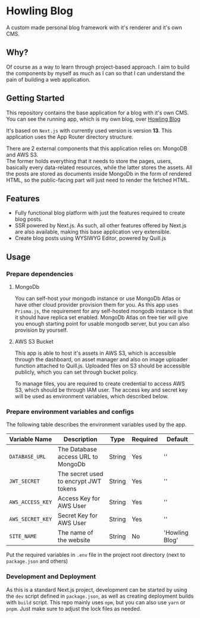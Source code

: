 # Howling Blog

A custom made personal blog framework with it's renderer and it's own CMS.

## Why?

Of course as a way to learn through project-based approach. I aim to build the components by myself as much as I can so that I can understand the pain of building a web application.

## Getting Started

This repository contains the base application for a blog with it's own CMS. You can see the running app, which is my own blog, over [Howling Blog](https://blog.howlingmoon.dev)

It's based on `Next.js` with currently used version is version **13**. This application uses the App Router directory structure.

There are 2 external components that this application relies on: MongoDB and AWS S3.  
The former holds everything that it needs to store the pages, users, basically every data-related resources, while the latter stores the assets. All the posts are stored as documents inside MongoDb in the form of rendered HTML, so the public-facing part will just need to render the fetched HTML.

## Features

-   Fully functional blog platform with just the features required to create blog posts.
-   SSR powered by Next.js. As such, all other features offered by Next.js are also available, making this base application very extensible.
-   Create blog posts using WYSIWYG Editor, powered by Quill.js

## Usage

### Prepare dependencies

1. MongoDb

    You can self-host your mongodb instance or use MongoDb Atlas or have other cloud provider provision them for you. As this app uses `Prisma.js`, the requirement for any self-hosted mongodb instance is that it should have replica set enabled. MongoDb Atlas on free tier will give you enough starting point for usable mongodb server, but you can also provision by yourself.

2. AWS S3 Bucket

    This app is able to host it's assets in AWS S3, which is accessible through the dashboard, on asset manager and also on image uploader function attached to Quill.js. Uploaded files on S3 should be accessible publicly, which you can set through bucket policy.

    To manage files, you are required to create credential to access AWS S3, which should be through IAM user. The access key and secret key will be used as environment variables, which described below.

### Prepare environment variables and configs

The following table describes the environment variables used by the app.

| Variable Name    | Description                           | Type   | Required | Default        |
| ---------------- | ------------------------------------- | ------ | -------- | -------------- |
| `DATABASE_URL`   | The Database access URL to MongoDb    | String | Yes      | ''             |
| `JWT_SECRET`     | The secret used to encrypt JWT tokens | String | Yes      | ''             |
| `AWS_ACCESS_KEY` | Access Key for AWS User               | String | Yes      | ''             |
| `AWS_SECRET_KEY` | Secret Key for AWS User               | String | Yes      | ''             |
| `SITE_NAME`      | The name of the website               | String | No       | 'Howling Blog' |

Put the required variables in `.env` file in the project root directory (next to `package.json` and others)

### Development and Deployment

As this is a standard Next.js project, development can be started by using the `dev` script defined in `package.json`, as well as creating deployment builds with `build` script. This repo mainly uses `npm`, but you can also use `yarn` or `pnpm`. Just make sure to adjust the lock files as needed.
